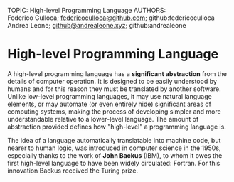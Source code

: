 TOPIC: High-level Programming Language
AUTHORS: Federico Culloca; federicoculloca@github.com; github:federicoculloca
         Andrea Leone; github@andrealeone.xyz; github:andrealeone

# High-level Programming Language

A high-level programming language has a **significant abstraction** from the details of computer operation.
It is designed to be easily understood by humans and for this reason they must be translated by
another software. Unlike low-level programming languages, it may use natural language elements,
or may automate (or even entirely hide) significant areas of computing systems, making the process
of developing simpler and more understandable relative to a lower-level language. The amount of
abstraction provided defines how "high-level" a programming language is.

The idea of a language automatically translatable into machine code, but nearer to human logic, was
introduced in computer science in the 1950s, especially thanks to the work of **John Backus** (IBM),
to whom it owes the first high-level language to have been widely circulated: Fortran. For this
innovation Backus received the Turing prize.
